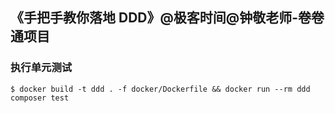 ## 《手把手教你落地 DDD》@极客时间@钟敬老师-卷卷通项目

### 执行单元测试
```shell
$ docker build -t ddd . -f docker/Dockerfile && docker run --rm ddd composer test
```
